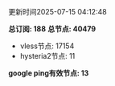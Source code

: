 更新时间2025-07-15 04:12:48

**总订阅: 188**
**总节点: 40479**
- vless节点: 17154
- hysteria2节点: 11

**google ping有效节点: 13**
